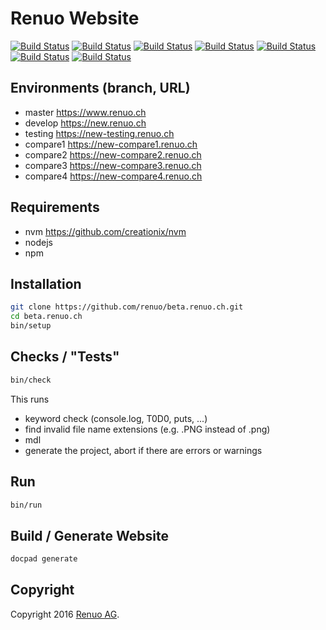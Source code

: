 # Renuo Website

[![Build Status](https://travis-ci.org/renuo/beta.renuo.ch.svg?branch=master)](https://travis-ci.org/renuo/beta.renuo.ch)
[![Build Status](https://travis-ci.org/renuo/beta.renuo.ch.svg?branch=develop)](https://travis-ci.org/renuo/beta.renuo.ch)
[![Build Status](https://travis-ci.org/renuo/beta.renuo.ch.svg?branch=testing)](https://travis-ci.org/renuo/beta.renuo.ch)
[![Build Status](https://travis-ci.org/renuo/beta.renuo.ch.svg?branch=compare1)](https://travis-ci.org/renuo/beta.renuo.ch)
[![Build Status](https://travis-ci.org/renuo/beta.renuo.ch.svg?branch=compare2)](https://travis-ci.org/renuo/beta.renuo.ch)
[![Build Status](https://travis-ci.org/renuo/beta.renuo.ch.svg?branch=compare3)](https://travis-ci.org/renuo/beta.renuo.ch)
[![Build Status](https://travis-ci.org/renuo/beta.renuo.ch.svg?branch=compare4)](https://travis-ci.org/renuo/beta.renuo.ch)

## Environments (branch, URL)

* master <https://www.renuo.ch>
* develop <https://new.renuo.ch>
* testing <https://new-testing.renuo.ch>
* compare1 <https://new-compare1.renuo.ch>
* compare2 <https://new-compare2.renuo.ch>
* compare3 <https://new-compare3.renuo.ch>
* compare4 <https://new-compare4.renuo.ch>

## Requirements

* nvm <https://github.com/creationix/nvm>
* nodejs
* npm

## Installation

```sh
git clone https://github.com/renuo/beta.renuo.ch.git
cd beta.renuo.ch
bin/setup
```

## Checks / "Tests"

```sh
bin/check
```

This runs

* keyword check (console.log, T0D0, puts, ...)
* find invalid file name extensions (e.g. .PNG instead of .png)
* mdl
* generate the project, abort if there are errors or warnings

## Run

```sh
bin/run
```

## Build / Generate Website

```sh
docpad generate
```

## Copyright

Copyright 2016 [Renuo AG](https://www.renuo.ch/).
